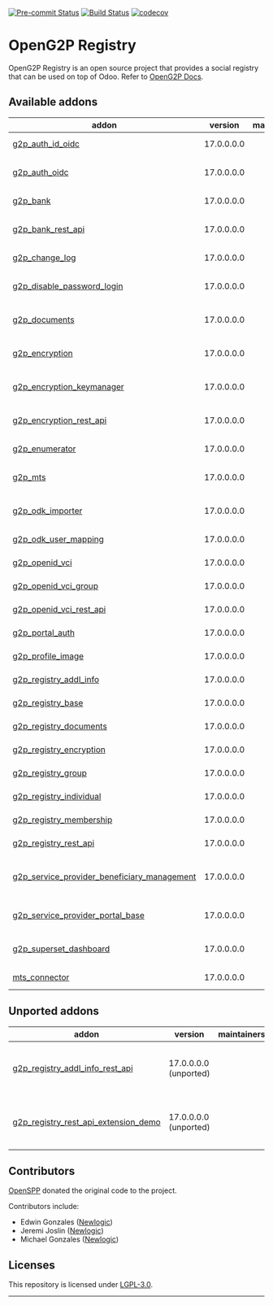 
<!-- /!\ Non OCA Context : Set here the badge of your runbot / runboat instance. -->
[![Pre-commit Status](https://github.com/openg2p/openg2p-registry/actions/workflows/pre-commit.yml/badge.svg?branch=17.0-develop)](https://github.com/openg2p/openg2p-registry/actions/workflows/pre-commit.yml?query=branch%3A17.0-develop)
[![Build Status](https://github.com/openg2p/openg2p-registry/actions/workflows/test.yml/badge.svg?branch=17.0-develop)](https://github.com/openg2p/openg2p-registry/actions/workflows/test.yml?query=branch%3A17.0-develop)
[![codecov](https://codecov.io/gh/openg2p/openg2p-registry/branch/17.0-develop/graph/badge.svg)](https://codecov.io/gh/openg2p/openg2p-registry)
<!-- /!\ Non OCA Context : Set here the badge of your translation instance. -->

<!-- /!\ do not modify above this line -->

# OpenG2P Registry

OpenG2P Registry is an open source project that provides a social registry that can be used on top of Odoo. Refer to [OpenG2P Docs](https://docs.openg2p.org).

<!-- /!\ do not modify below this line -->

<!-- prettier-ignore-start -->

[//]: # (addons)

Available addons
----------------
addon | version | maintainers | summary
--- | --- | --- | ---
[g2p_auth_id_oidc](g2p_auth_id_oidc/) | 17.0.0.0.0 |  | G2P Auth: OIDC - Reg ID
[g2p_auth_oidc](g2p_auth_oidc/) | 17.0.0.0.0 |  | OpenID Connect Authentication
[g2p_bank](g2p_bank/) | 17.0.0.0.0 |  | G2P Registry: Bank Details
[g2p_bank_rest_api](g2p_bank_rest_api/) | 17.0.0.0.0 |  | G2P Registry: Bank Details Rest API
[g2p_change_log](g2p_change_log/) | 17.0.0.0.0 |  | OpenG2P Change Log
[g2p_disable_password_login](g2p_disable_password_login/) | 17.0.0.0.0 |  | Disable Password Login
[g2p_documents](g2p_documents/) | 17.0.0.0.0 |  | G2P Documents Store
[g2p_encryption](g2p_encryption/) | 17.0.0.0.0 |  | G2P Encryption: Base
[g2p_encryption_keymanager](g2p_encryption_keymanager/) | 17.0.0.0.0 |  | G2P Encryption: Keymanager
[g2p_encryption_rest_api](g2p_encryption_rest_api/) | 17.0.0.0.0 |  | G2P Encryption: Rest API
[g2p_enumerator](g2p_enumerator/) | 17.0.0.0.0 |  | G2P Enumerator
[g2p_mts](g2p_mts/) | 17.0.0.0.0 |  | OpenG2P Registry MTS Connector
[g2p_odk_importer](g2p_odk_importer/) | 17.0.0.0.0 |  | Import records from ODK
[g2p_odk_user_mapping](g2p_odk_user_mapping/) | 17.0.0.0.0 |  | ODK App User Mapping
[g2p_openid_vci](g2p_openid_vci/) | 17.0.0.0.0 |  | G2P OpenID VCI: Base
[g2p_openid_vci_group](g2p_openid_vci_group/) | 17.0.0.0.0 |  | G2P OpenID VCI: Group
[g2p_openid_vci_rest_api](g2p_openid_vci_rest_api/) | 17.0.0.0.0 |  | G2P OpenID VCI: Rest API
[g2p_portal_auth](g2p_portal_auth/) | 17.0.0.0.0 |  | G2P Portal Auth
[g2p_profile_image](g2p_profile_image/) | 17.0.0.0.0 |  | OpenG2P Profile Image
[g2p_registry_addl_info](g2p_registry_addl_info/) | 17.0.0.0.0 |  | G2P Registry: Additional Info
[g2p_registry_base](g2p_registry_base/) | 17.0.0.0.0 |  | G2P Registry: Base
[g2p_registry_documents](g2p_registry_documents/) | 17.0.0.0.0 |  | G2P Registry: Documents
[g2p_registry_encryption](g2p_registry_encryption/) | 17.0.0.0.0 |  | G2P Registry: Encryption
[g2p_registry_group](g2p_registry_group/) | 17.0.0.0.0 |  | G2P Registry: Groups
[g2p_registry_individual](g2p_registry_individual/) | 17.0.0.0.0 |  | G2P Registry: Individual
[g2p_registry_membership](g2p_registry_membership/) | 17.0.0.0.0 |  | G2P Registry: Membership
[g2p_registry_rest_api](g2p_registry_rest_api/) | 17.0.0.0.0 |  | G2P Registry: Rest API
[g2p_service_provider_beneficiary_management](g2p_service_provider_beneficiary_management/) | 17.0.0.0.0 |  | G2P Service Provider Beneficiary Management
[g2p_service_provider_portal_base](g2p_service_provider_portal_base/) | 17.0.0.0.0 |  | G2P Service Provider Portal: Base
[g2p_superset_dashboard](g2p_superset_dashboard/) | 17.0.0.0.0 |  | OpenG2P Superset Dashboard
[mts_connector](mts_connector/) | 17.0.0.0.0 |  | MTS Connector


Unported addons
---------------
addon | version | maintainers | summary
--- | --- | --- | ---
[g2p_registry_addl_info_rest_api](g2p_registry_addl_info_rest_api/) | 17.0.0.0.0 (unported) |  | G2P Registry: Additional Info REST API
[g2p_registry_rest_api_extension_demo](g2p_registry_rest_api_extension_demo/) | 17.0.0.0.0 (unported) |  | G2P Registry: Rest API Extension Demo

[//]: # (end addons)

<!-- prettier-ignore-end -->

## Contributors

[OpenSPP](https://openspp.org) donated the original code to the project.

Contributors include:

* Edwin Gonzales ([Newlogic](https://newlogic.com))
* Jeremi Joslin ([Newlogic](https://newlogic.com))
* Michael Gonzales ([Newlogic](https://newlogic.com))


## Licenses

This repository is licensed under [LGPL-3.0](LICENSE).

----
<!-- /!\ Non OCA Context : Set here the full description of your organization. -->
